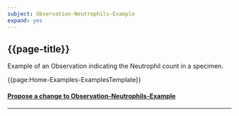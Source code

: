 ```yaml
---
subject: Observation-Neutrophils-Example
expand: yes
---
```


## {{page-title}}

Example of an Observation indicating the Neutrophil count in a specimen.

{{page:Home-Examples-ExamplesTemplate}}



<div id="Feedback" class="tabcontent">
<h4><a href='https://simplifier.net/NHS-Digital-FHIR-Genomics-Implementation-Guide/Observation-Neutrophils-Example/~issues?level=File' target="_blank">Propose a change to Observation-Neutrophils-Example</a></h4>
</div>

---